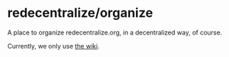 redecentralize/organize
=======================

A place to organize redecentralize.org, in a decentralized way, of course.

Currently, we only use <a href="https://github.com/redecentralize/organize/wiki">the wiki</a>.
